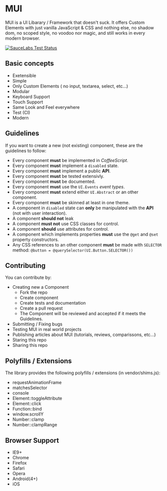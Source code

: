 # MUI
MUI is a UI Libarary / Framework that doesn't suck. It offers Custom Elements with just vanilla JavaScript & CSS and nothing else,
no shadow dom, no scoped style, no voodoo nor magic, and still works in every modern browser.

[![SauceLabs Test Status](https://saucelabs.com/browser-matrix/gdotdesign.svg)](https://saucelabs.com/u/gdotdesign)

## Basic concepts

* Exetensible
* Simple
* Only Custom Elements ( no input, textarea, select, etc...)
* Modular
* Keyboard Support
* Touch Support
* Same Look and Feel everywhere
* Test (CI)
* Modern

## Guidelines
If you want to create a new (not existing) component, these are the guidelines to follow:

* Every component **must** be implemented in *CoffeeScript*.
* Every component **must** implement a `disabled` state.
* Every component **must** implement a public **API**.
* Every component **must** be tested extensivly.
* Every component **must** be documented.
* Every component **must** use the `UI.Events` *event types*.
* Every component **must** extend either `UI.Abstract` or an other component.
* Every component **must** be skinned at least in one theme.
* A component in `disabled` state can **only** be manipulated with the **API** (not with user interaction).
* A component **should not** leak
* A component **must not** use CSS classes for control.
* A component **should** use attributes for control.
* A component which implements properties **must** use the `@get` and `@set` property constructors.
* Any CSS references to an other component **must** be made with `SELECTOR` method:
    `@button = @querySelector(UI.Button.SELECTOR())`

## Contributing
You can contribute by:

* Creating new a Component
  * Fork the repo
  * Create component
  * Create tests and documentation
  * Create a pull request
  * The Component will be reviewed and accepted if it meets the Guidelines.
* Submitting / Fixing bugs
* Testing MUI in real world projects
* Publishing articles about MUI (tutorials, reviews, comparissons, etc...)
* Staring this repo
* Sharing this repo

## Polyfills / Extensions
The library provides the following polyfills / extensions (in vendor/shims.js):

* requestAnimationFrame
* matchesSelector
* console
* Element::toggleAttribute 
* Element::click
* Function::bind
* window.scrollY
* Number::clamp
* Number::clampRange

## Browser Support

* IE9+
* Chrome
* Firefox
* Safari
* Opera
* Android(4+)
* iOS
